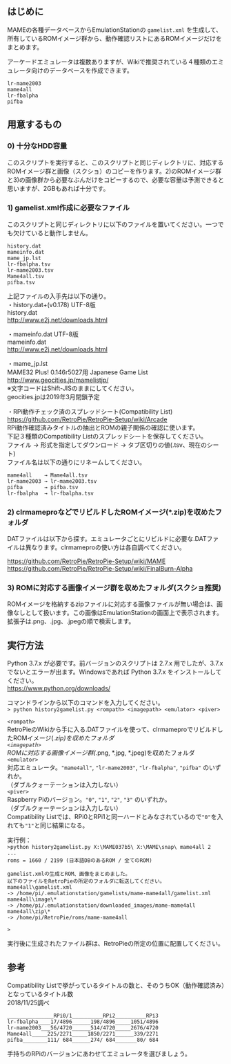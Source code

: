## はじめに
MAMEの各種データベースからEmulationStationの `gamelist.xml` を生成して、所有しているROMイメージ群から、動作確認リストにあるROMイメージだけをまとめます。  

アーケードエミュレータは複数ありますが、Wikiで推奨されている４種類のエミュレータ向けのデータベースを作成できます。  

`lr-mame2003`  
`mame4all`  
`lr-fbalpha`  
`pifba`  


## 用意するもの
### 0) 十分なHDD容量  
このスクリプトを実行すると、このスクリプトと同じディレクトリに、対応するROMイメージ群と画像（スクショ）のコピーを作ります。2)のROMイメージ群と3)の画像群から必要なぶんだけをコピーするので、必要な容量は予測できると思いますが、2GBもあれば十分です。  

### 1) gamelist.xml作成に必要なファイル  
このスクリプトと同じディレクトリに以下のファイルを置いてください。一つでも欠けていると動作しません。  

`history.dat`  
`mameinfo.dat`  
`mame_jp.lst`  
`lr-fbalpha.tsv`  
`lr-mame2003.tsv`  
`Mame4all.tsv`  
`pifba.tsv`  

上記ファイルの入手先は以下の通り。  
・history.dat+(v0.178) UTF-8版  
history.dat  
http://www.e2j.net/downloads.html  

・mameinfo.dat UTF-8版  
mameinfo.dat  
http://www.e2j.net/downloads.html  

・mame_jp.lst  
MAME32 Plus! 0.146r5027用 Japanese Game List  
http://www.geocities.jp/mamelistjp/  
※文字コードはShift-JISのままにしてください。  
geocities.jpは2019年3月閉鎖予定

・RPi動作チェック済のスプレッドシート(Compatibility List)  
https://github.com/RetroPie/RetroPie-Setup/wiki/Arcade  
RPi動作確認済みタイトルの抽出とROMの親子関係の確認に使います。  
下記３種類のCompatibility Listのスプレッドシートを保存してください。  
ファイル → 形式を指定してダウンロード → タブ区切りの値(.tsv、現在のシート)  
ファイル名は以下の通りにリネームしてください。

`mame4all    → Mame4all.tsv`  
`lr-mame2003 → lr-mame2003.tsv`  
`pifba       → pifba.tsv`  
`lr-fbalpha  → lr-fbalpha.tsv`  

### 2) clrmameproなどでリビルドしたROMイメージ(*.zip)を収めたフォルダ  
DATファイルは以下から探す。エミュレータごとにリビルドに必要な.DATファイルは異なります。clrmameproの使い方は各自調べてください。  

https://github.com/RetroPie/RetroPie-Setup/wiki/MAME  
https://github.com/RetroPie/RetroPie-Setup/wiki/FinalBurn-Alpha  

### 3) ROMに対応する画像イメージ群を収めたフォルダ(スクショ推奨)  
ROMイメージを格納するzipファイルに対応する画像ファイルが無い場合は、画像なしとして扱います。この画像はEmulationStationの画面上で表示されます。拡張子は.png、.jpg、.jpegの順で検索します。  


## 実行方法
Python 3.7.x が必要です。前バージョンのスクリプトは 2.7.x 用でしたが、3.7.x でないとエラーが出ます。Windowsであれば Python 3.7.x をインストールしてください。  
https://www.python.org/downloads/  

コマンドラインから以下のコマンドを入力してください。  
`> python history2gamelist.py <rompath> <imagepath> <emulator> <piver>`  
  
`<rompath>`  
  RetroPieのWikiから手に入る.DATファイルを使って、clrmameproでリビルドしたROMイメージ(*.zip)を収めたフォルダ  
`<imagepath>`  
  ROMに対応する画像イメージ群(*.png, *.jpg, *.jpeg)を収めたフォルダ  
`<emulator>`  
  対応エミュレータ。`"mame4all"`, `"lr-mame2003"`, `"lr-fbalpha"`, `"pifba"` のいずれか。  
  （ダブルクォーテーションは入力しない）  
`<piver>`  
  Raspberry Piのバージョン。`"0"`, `"1"`, `"2"`, `"3"` のいずれか。  
  （ダブルクォーテーションは入力しない）  
  Compatibility Listでは、RPi0とRPi1と同一ハードとみなされているので`"0"`を入れても`"1"`と同じ結果になる。  
  
実行例：  
`>python history2gamelist.py X:\MAME037b5\ X:\MAME\snap\ mame4all 2`  
`...`  
`roms = 1660 / 2199 (日本語DBのあるROM / 全てのROM)`  
  
`gamelist.xmlの生成とROM、画像をまとめました。`  
`以下のファイルをRetroPieの所定のフォルダに転送してください。`  
`mame4all\gamelist.xml`  
  `-> /home/pi/.emulationstation/gamelists/mame-mame4all/gamelist.xml`  
`mame4all\image\*`  
  `-> /home/pi/.emulationstation/downloaded_images/mame-mame4all`  
`mame4all\zip\*`  
  `-> /home/pi/RetroPie/roms/mame-mame4all`  
  
`>`  

実行後に生成されたファイル群は、RetroPieの所定の位置に配置してください。  

## 参考  
Compatibility Listで挙がっているタイトルの数と、そのうちOK（動作確認済み）となっているタイトル数  
2018/11/25調べ  

`_______________RPi0/1__________RPi2__________RPi3`  
`lr-fbalpha____17/4896______198/4896_____1051/4896`  
`lr-mame2003___56/4720______514/4720_____2676/4720`  
`Mame4all_____225/2271_____1850/2271______339/2271`  
`pifba________111/ 684______274/ 684_______80/ 684`  

手持ちのRPiのバージョンにあわせてエミュレータを選びましょう。  
